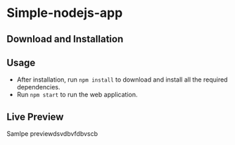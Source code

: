 # Simple-nodejs-app


## Download and Installation


## Usage

- After installation, run ```npm install``` to download and install all the required dependencies.
- Run ```npm start``` to run the web application.

## Live Preview

Samlpe previewdsvdbvfdbvscb